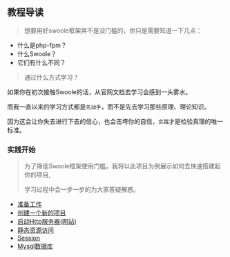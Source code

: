 ## 教程导读

> 想要用好swoole框架并不是没门槛的，你只是需要知道一下几点：

- 什么是php-fpm？
- 什么Swoole？
- 它们有什么不同？

> 通过什么方式学习？

如果你在初次接触Swoole的话，从官网文档去学习会感到一头雾水。

而我一直以来的学习方式都是`先动手`，而不是先去学习那些原理、理论知识。

因为这会让你失去进行下去的信心，也会击垮你的自信，`实践`才是检验真理的唯一标准。

### 实践开始

> 为了降低Swoole框架使用门槛，我将以此项目为例展示如何去快速搭建起你的项目,
>
> 学习过程中会一步一步的为大家答疑解惑。

- [准备工作](/course/practice/ready)
- [创建一个新的项目](/course/swoole)
- [启动Http服务器(网站)](/course/swoole)
- [静态资源访问](/course/swoole)
- [Session](/course/swoole)
- [Mysql数据库](/course/swoole)
